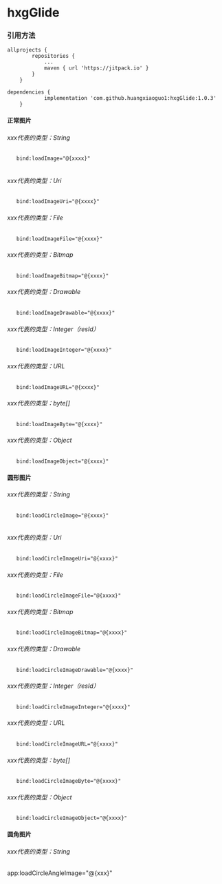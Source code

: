 # hxgGlide

### 引用方法

```
allprojects {
        repositories {
            ...
            maven { url 'https://jitpack.io' }
        }
	}
	
dependencies {
	        implementation 'com.github.huangxiaoguo1:hxgGlide:1.0.3'
	}
```

#### 正常图片

###### xxx代表的类型：String

```
   bind:loadImage="@{xxxx}"
   
```
###### xxx代表的类型：Uri

```
   bind:loadImageUri="@{xxxx}"
```
###### xxx代表的类型：File

```
   bind:loadImageFile="@{xxxx}"
```
###### xxx代表的类型：Bitmap

```
   bind:loadImageBitmap="@{xxxx}"
```
###### xxx代表的类型：Drawable

```
   bind:loadImageDrawable="@{xxxx}"
```
###### xxx代表的类型：Integer（resId）

```
   bind:loadImageInteger="@{xxxx}"
```
###### xxx代表的类型：URL

```
   bind:loadImageURL="@{xxxx}"
```
###### xxx代表的类型：byte[]

```
   bind:loadImageByte="@{xxxx}"
```
###### xxx代表的类型：Object

```
   bind:loadImageObject="@{xxxx}"
```




#### 圆形图片


###### xxx代表的类型：String

```
   bind:loadCircleImage="@{xxxx}"
   
```
###### xxx代表的类型：Uri

```
   bind:loadCircleImageUri="@{xxxx}"
```
###### xxx代表的类型：File

```
   bind:loadCircleImageFile="@{xxxx}"
```
###### xxx代表的类型：Bitmap

```
   bind:loadCircleImageBitmap="@{xxxx}"
```
###### xxx代表的类型：Drawable

```
   bind:loadCircleImageDrawable="@{xxxx}"
```
###### xxx代表的类型：Integer（resId）

```
   bind:loadCircleImageInteger="@{xxxx}"
```
###### xxx代表的类型：URL

```
   bind:loadCircleImageURL="@{xxxx}"
```
###### xxx代表的类型：byte[]

```
   bind:loadCircleImageByte="@{xxxx}"
```
###### xxx代表的类型：Object

```
   bind:loadCircleImageObject="@{xxxx}"
```


#### 圆角图片

###### xxx代表的类型：String
app:loadCircleAngleImage="@{xxx}"
